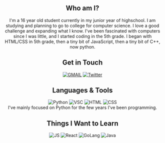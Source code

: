 <!-- 2/11/22 -->

<div align='center'>

## Who am I?
I'm a 16 year old student currently in my junior year of highschool. I am studying and planning to go to college for computer science.
I love a good challenge and expanding what I know. I've been fascinated with computers since I was little, and I started coding in the 5th grade.
I began with HTML/CSS in 5th grade, then a tiny bit of JavaScript, then a tiny bit of C++, now python.

## Get in Touch
<a href="mailto:xzavyer@xzavyer.codes">![GMAIL](https://img.shields.io/badge/Gmail-D14836?style=for-the-badge&logo=gmail&logoColor=white)</a>
<a href="https://twitter.com/xzavyerdev">![Twitter](https://img.shields.io/badge/Twitter-1DA1F2?style=for-the-badge&logo=twitter&logoColor=white)</a>
  
## Languages & Tools
![Python](https://img.shields.io/badge/Python-3776AB?style=for-the-badge&logo=python&logoColor=white)
![VSC](https://img.shields.io/badge/Visual_Studio_Code-007ACC?style=for-the-badge&logo=visual%20studio%20code&logoColor=white)
![HTML](https://img.shields.io/badge/HTML5-E34F26?style=for-the-badge&logo=html5&logoColor=white)
![CSS](https://img.shields.io/badge/CSS3-1572B6?style=for-the-badge&logo=css3&logoColor=white)\
I've mainly focused on Python for the few years I've been programming.

## Things I Want to Learn
![JS](https://img.shields.io/badge/JavaScript-323330?style=for-the-badge&logo=javascript&logoColor=F7DF1E)
![React](https://img.shields.io/badge/React-20232A?style=for-the-badge&logo=react&logoColor=61DAFB)
![GoLang](https://img.shields.io/badge/Go-00ADD8?style=for-the-badge&logo=go&logoColor=white)
![Java](https://img.shields.io/badge/Java-ED8B00?style=for-the-badge&logo=java&logoColor=white)
</div>
